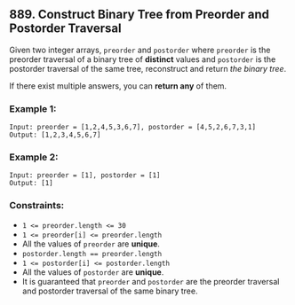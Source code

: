 ## 889. Construct Binary Tree from Preorder and Postorder Traversal

Given two integer arrays, ```preorder``` and ```postorder``` where ```preorder``` is the preorder traversal of a binary tree of **distinct** values and ```postorder``` is the postorder traversal of the same tree, reconstruct and return *the binary tree*.

If there exist multiple answers, you can **return any** of them.

### Example 1:
```
Input: preorder = [1,2,4,5,3,6,7], postorder = [4,5,2,6,7,3,1]
Output: [1,2,3,4,5,6,7]
```
### Example 2:
```
Input: preorder = [1], postorder = [1]
Output: [1]
```

### Constraints:

* ```1 <= preorder.length <= 30```
* ```1 <= preorder[i] <= preorder.length```
* All the values of ```preorder``` are **unique**.
* ```postorder.length == preorder.length```
* ```1 <= postorder[i] <= postorder.length```
* All the values of ```postorder``` are **unique**.
* It is guaranteed that ```preorder``` and ```postorder``` are the preorder traversal and postorder traversal of the same binary tree.